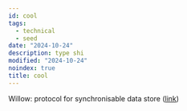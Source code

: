 ```yaml
---
id: cool
tags:
  - technical
  - seed
date: "2024-10-24"
description: type shi
modified: "2024-10-24"
noindex: true
title: cool
---
```


Willow: protocol for synchronisable data store ([link](https://willowprotocol.org/specs/index.html#specifications))
